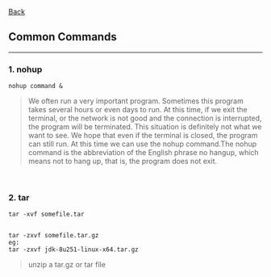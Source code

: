 [Back](README.md)

## Common Commands

<hr>


### 1. nohup
```shell
nohup command &
```

> We often run a very important program. Sometimes this program takes several hours or even days to run. At this time, if we exit the terminal, or the network is not good and the connection is interrupted, the program will be terminated. This situation is definitely not what we want to see. We hope that even if the terminal is closed, the program can still run. At this time we can use the nohup command.The nohup command is the abbreviation of the English phrase no hangup, which means not to hang up, that is, the program does not exit.

&nbsp;

### 2. tar
```shell
tar -xvf somefile.tar


tar -zxvf somefile.tar.gz
eg:
tar -zxvf jdk-8u251-linux-x64.tar.gz
```

> unzip a tar.gz or tar file
